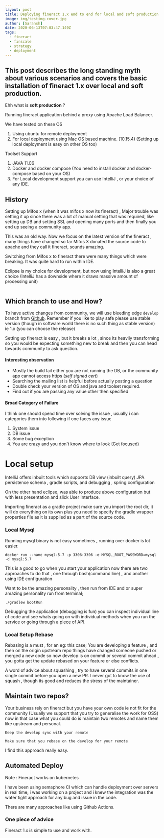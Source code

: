 ```yaml
---
layout: post
title: Deploying fineract 1.x end to end for local and soft production
image: img/testimg-cover.jpg
author: [Saransh]
date: 2020-06-13T07:03:47.149Z
tags:
  - fineract
  - finscale
  - strategy
  - deployment
---
```


This post describes the long standing myth about various scenarios and covers the basic installation of fineract 1.x over local and soft production.
---

Ehh what is **soft production** ?

Running fineract application behind a proxy using Apache Load Balancer.

We have tested on these OS

1. Using ubuntu for remote deployment
2. For local deployment using Mac OS based machine. (10.15.4) (Setting up local deployment is easy on other OS too)

Toolset Support

1. JAVA 11.06
2. Docker and docker compose (You need to install docker and docker-compose based on your OS)
3. For Local development support you can use IntelliJ , or your choice of any IDE.

## History

Setting up Mifos x (when it was mifos x now its fineract) ,
Major trouble was setting it up since there was a lot of manual setting that was required, like setting up DB and setting SSL and opening many ports and then finally you end up seeing a community app.

This was an old way. Now we focus on the latest version of the fineract , many things have changed so far Mifos X donated the source code to apache and they call it fineract, sounds amazing.

Switching from Mifos x to fineract there were many things which were breaking. It was quite hard to run within IDE.

Eclipse is my choice for development, but now using IntelliJ is also a great choice (IntelliJ has a downside where it draws massive amount of processing unit)

<image>

## Which branch to use and How?

To have active changes from community, we will use  bleeding edge `develop` branch from [Github](https://github.com/apache/fineract). Remember if you like to play safe please use stable version (though in software world there is no such thing as stable version) ie 1.x (you can choose the release)

Setting up fineract is easy , but it breaks a lot , since its heavily transforming so you would be expecting something new to break and then you can head towards community to ask question.

#### Interesting observation

*  Mostly the build fail either you are not running the DB, or the community app cannot access https (_self signed cert_)
* Searching the mailing list is helpful before actually posting a question
* Double check your version of OS and java and toolset required.
* Find out if you are passing any value other then specified


#### Broad Category of Failure

I think one should spend time over solving the issue , usually i can categories them into following if one faces any issue

1. System issue
2. DB issue
3. Some bug exception
4. You are crazy and you don't know where to look (Get focused)

# Local setup

 IntelliJ offers inbuilt tools which supports  DB view (inbuilt query) JPA persistence schema , gradle scripts, and debugging , spring configuration

 On the other hand eclipse, was able to produce above configuration but with less presentation and slick User Interface.

Importing fineract as a gradle project  make sure you import the root dir, it will do everything on its own plus you need to specify the gradle wrapper properties file as it is supplied as a part of the source code.


### Local Mysql
Running mysql binary is not easy sometimes , running over docker is lot easier.

```
docker run --name mysql-5.7 -p 3306:3306 -e MYSQL_ROOT_PASSWORD=mysql -d mysql:5.7
```

This is a good to go when you start your application now there are two approaches to do that , one through bash(command line) , and another using IDE configuration

Want to be the amazing personality , then run from IDE and or super amazing personality run from terminal;

`./gradlew bootRun`

 Debugging the application (debugging is fun) you can inspect  individual line of code and see whats going on with individual methods when you run the service or going through a piece of API.



### Local Setup Rebase

Rebasing is a must , for an eg: this case; You are developing a feature , and then on the origin upstream repo things have changed someone pushed or merged a new code  so now develop is on commit or several commit ahead , you gotta get the update rebased on your feature or else conflicts.

A word of advice about squashing , try to have several commits in one single commit before you open a new PR. I never got to know the use of squash , though its good and reduces the stress of the maintainer.

## Maintain two repos?

Your business rely on fineract but you have your own code ie not fit for the community (Usually we support that you try to generalise the work for OSS) now in that case what you could do is maintain two remotes and name them like upstream and personal.

`Keep the develop sync with your remote`

`Make sure that you rebase on the develop for your remote`

I find this approach really easy.

## Automated Deploy

Note : Fineract works on kubernetes

I have been using semaphore CI which can handle deployment over servers in real time, i was working on a project and i knew the integration was the water tight approach for any bug and issue in the code.

There are many approaches like using Github Actions.


### One piece of advice

Fineract 1.x is simple to use and work with.
